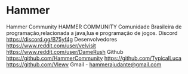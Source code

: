 # Hammer
Hammer Community HAMMER COMMUNITY  Comunidade Brasileira de programação,relacionada a java,lua e programação de jogos.  Discord  https://discord.gg/B75yf4g  Desenvolvedores  https://www.reddit.com/user/velvisit  https://www.reddit.com/user/DameRush  Github  https://github.com/HammerCommunity  https://github.com/TypicalLuca  https://github.com/Vlewv  Gmail -  hammerajudante@gmail.com
